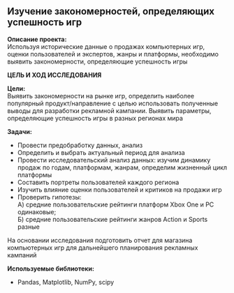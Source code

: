 ﻿## Изучение закономерностей, определяющих успешность игр
**Описание проекта:**\
Используя исторические данные о продажах компьютерных игр, оценки пользователей и экспертов, жанры и платформы, необходимо выявить закономерности, определяющие успешность игры 

**ЦЕЛЬ И ХОД ИССЛЕДОВАНИЯ**

**Цели:**\
Выявить закономерности на рынке игр, определить наиболее популярный продукт/направление с целью использовать полученные выводы для разработки рекламной кампании. Выявить параметры, определяющие успешность игры в разных регионах мира

**Задачи:**
- Провести предобработку данных, анализ
- Определить и выбрать актуальный период для анализа
- Провести исследовательский анализ данных: изучим динамику продаж по годам, платформам, жанрам, определим жизненный цикл платформы
- Составить портреты пользователей каждого региона
- Изучить влияние оценки пользователей и критиков на продажи игр
- Проверить гипотезы:\
А) средние пользовательские рейтинги платформ Xbox One и PC одинаковые;\
Б) средние пользовательские рейтинги жанров Action и Sports разные

На основании исследования подготовить отчет для магазина компьютерных игр для дальнейшего планирования рекламных кампаний

**Используемые библиотеки:**
  - Pandas, Matplotlib, NumPy, scipy
